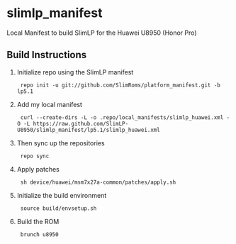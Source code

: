 slimlp_manifest
================

Local Manifest to build SlimLP for the Huawei U8950 (Honor Pro)

Build Instructions
-----------------------------------------------------------------------------

1. Initialize repo using the SlimLP manifest
    
        repo init -u git://github.com/SlimRoms/platform_manifest.git -b lp5.1

2. Add my local manifest

        curl --create-dirs -L -o .repo/local_manifests/slimlp_huawei.xml -O -L https://raw.github.com/SlimLP-U8950/slimlp_manifest/lp5.1/slimlp_huawei.xml

3. Then sync up the repositories
 
        repo sync

4. Apply patches

        sh device/huawei/msm7x27a-common/patches/apply.sh

5. Initialize the build environment

        source build/envsetup.sh
    
6. Build the ROM

        brunch u8950

